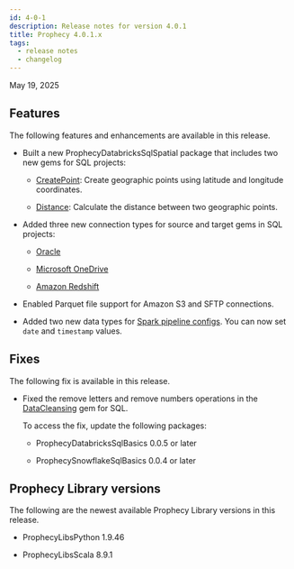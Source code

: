 ```yaml
---
id: 4-0-1
description: Release notes for version 4.0.1
title: Prophecy 4.0.1.x
tags:
  - release notes
  - changelog
---
```


May 19, 2025

## Features

The following features and enhancements are available in this release.

- Built a new ProphecyDatabricksSqlSpatial package that includes two new gems for SQL projects:

  - [CreatePoint](/analysts/create-point): Create geographic points using latitude and longitude coordinates.

  - [Distance](/analysts/distance): Calculate the distance between two geographic points.

- Added three new connection types for source and target gems in SQL projects:

  - [Oracle](docs/administration/fabrics/prophecy-fabrics/connections/oracle.md)

  - [Microsoft OneDrive](docs/administration/fabrics/prophecy-fabrics/connections/onedrive.md)

  - [Amazon Redshift](docs/administration/fabrics/prophecy-fabrics/connections/redshift.md)

- Enabled Parquet file support for Amazon S3 and SFTP connections.

- Added two new data types for [Spark pipeline configs](/engineers/configurations). You can now set `date` and `timestamp` values.

## Fixes

The following fix is available in this release.

- Fixed the remove letters and remove numbers operations in the [DataCleansing](/analysts/data-cleansing) gem for SQL.

  To access the fix, update the following packages:

  - ProphecyDatabricksSqlBasics 0.0.5 or later

  - ProphecySnowflakeSqlBasics 0.0.4 or later

## Prophecy Library versions

The following are the newest available Prophecy Library versions in this release.

- ProphecyLibsPython 1.9.46

- ProphecyLibsScala 8.9.1
